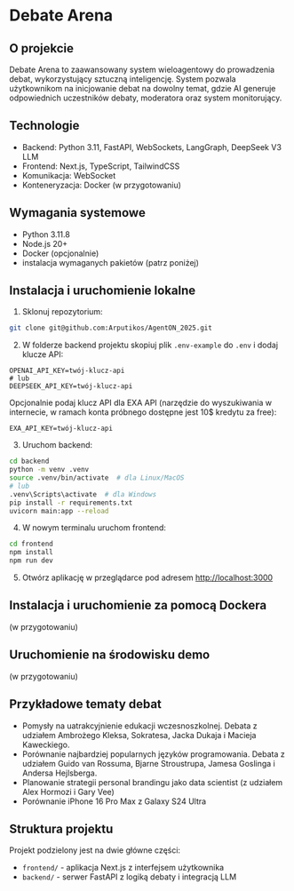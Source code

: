 # Debate Arena

## O projekcie

Debate Arena to zaawansowany system wieloagentowy do prowadzenia debat, wykorzystujący sztuczną inteligencję. System pozwala użytkownikom na inicjowanie debat na dowolny temat, gdzie AI generuje odpowiednich uczestników debaty, moderatora oraz system monitorujący.

## Technologie

- Backend: Python 3.11, FastAPI, WebSockets, LangGraph, DeepSeek V3 LLM
- Frontend: Next.js, TypeScript, TailwindCSS
- Komunikacja: WebSocket
- Konteneryzacja: Docker (w przygotowaniu)

## Wymagania systemowe

- Python 3.11.8
- Node.js 20+
- Docker (opcjonalnie)
- instalacja wymaganych pakietów (patrz poniżej)

## Instalacja i uruchomienie lokalne

1. Sklonuj repozytorium:

```bash
git clone git@github.com:Arputikos/AgentON_2025.git
```

2. W folderze backend projektu skopiuj plik `.env-example` do `.env` i dodaj klucze API:
```
OPENAI_API_KEY=twój-klucz-api
# lub
DEEPSEEK_API_KEY=twój-klucz-api
```

Opcjonalnie podaj klucz API dla EXA API (narzędzie do wyszukiwania w internecie, w ramach konta próbnego dostępne jest 10$ kredytu za free):
```
EXA_API_KEY=twój-klucz-api
```

3. Uruchom backend:
```bash
cd backend
python -m venv .venv
source .venv/bin/activate  # dla Linux/MacOS
# lub
.venv\Scripts\activate  # dla Windows
pip install -r requirements.txt
uvicorn main:app --reload
```

4. W nowym terminalu uruchom frontend:
```bash
cd frontend
npm install
npm run dev
```

5. Otwórz aplikację w przeglądarce pod adresem [http://localhost:3000](http://localhost:3000)

## Instalacja i uruchomienie za pomocą Dockera

(w przygotowaniu)

## Uruchomienie na środowisku demo

(w przygotowaniu)

## Przykładowe tematy debat

- Pomysły na uatrakcyjnienie edukacji wczesnoszkolnej. Debata z udziałem Ambrożego Kleksa, Sokratesa, Jacka Dukaja i Macieja Kaweckiego.
- Porównanie najbardziej popularnych języków programowania. Debata z udziałem Guido van Rossuma, Bjarne Stroustrupa, Jamesa Goslinga i Andersa Hejlsberga.
- Planowanie strategii personal brandingu jako data scientist (z udziałem Alex Hormozi i Gary Vee)
- Porównanie iPhone 16 Pro Max z Galaxy S24 Ultra

## Struktura projektu

Projekt podzielony jest na dwie główne części:
- `frontend/` - aplikacja Next.js z interfejsem użytkownika
- `backend/` - serwer FastAPI z logiką debaty i integracją LLM
